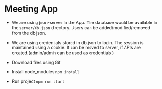 # Meeting App

 - We are using json-server in the App. The database would be available in the ```server/db.json``` directory. Users can be added/modified/removed from the db.json.

 - We are using credentials stored in db.json to login. The session is maintained using a cookie. It can be moved to server, if APIs are created.(admin/admin can be used as credentials )

 - Download files using Git
 - Install node_modules
```npm install```

 - Run project
```npm run start```
